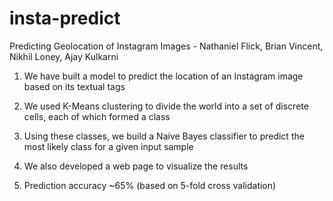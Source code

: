 # insta-predict

Predicting Geolocation of Instagram Images - Nathaniel Flick, Brian Vincent, Nikhil Loney, Ajay Kulkarni

1. We have built a model to predict the location of an Instagram image based on its textual tags

2. We used K-Means clustering to divide the world into a set of discrete cells, each of which formed a class

3. Using these classes, we build a Naive Bayes classifier to predict the most likely class for a given input sample

4. We also developed a web page to visualize the results

5. Prediction accuracy ~65% (based on 5-fold cross validation)
